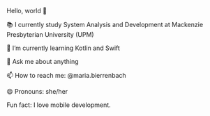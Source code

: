 Hello, world 👋

📚 I currently study System Analysis and Development at Mackenzie Presbyterian University (UPM)

🌱 I’m currently learning  Kotlin and Swift

💬 Ask me about anything

📫 How to reach me: @maria.bierrenbach

😄 Pronouns: she/her

Fun fact: I love mobile development.

